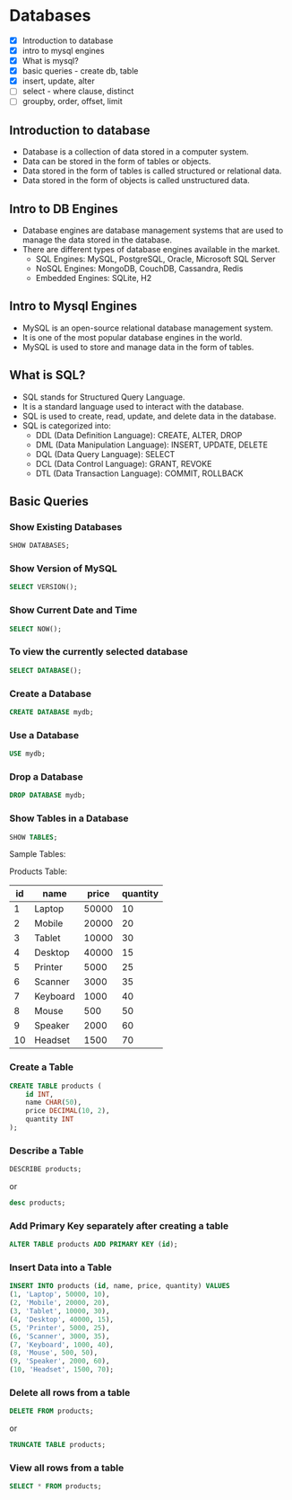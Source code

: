 # Databases

- [x] Introduction to database
- [x] intro to mysql engines
- [x] What is mysql?
- [x] basic queries - create db, table
- [x] insert, update, alter
- [ ] select - where clause, distinct
- [ ] groupby, order, offset, limit

## Introduction to database

- Database is a collection of data stored in a computer system.
- Data can be stored in the form of tables or objects.
- Data stored in the form of tables is called structured or relational data.
- Data stored in the form of objects is called unstructured data.

## Intro to DB Engines

- Database engines are database management systems that are used to manage the data stored in the database.
- There are different types of database engines available in the market.
  - SQL Engines: MySQL, PostgreSQL, Oracle, Microsoft SQL Server
  - NoSQL Engines: MongoDB, CouchDB, Cassandra, Redis
  - Embedded Engines: SQLite, H2

## Intro to Mysql Engines

- MySQL is an open-source relational database management system.
- It is one of the most popular database engines in the world.
- MySQL is used to store and manage data in the form of tables.

## What is SQL?

- SQL stands for Structured Query Language.
- It is a standard language used to interact with the database.
- SQL is used to create, read, update, and delete data in the database.
- SQL is categorized into:
  - DDL (Data Definition Language): CREATE, ALTER, DROP
  - DML (Data Manipulation Language): INSERT, UPDATE, DELETE
  - DQL (Data Query Language): SELECT
  - DCL (Data Control Language): GRANT, REVOKE
  - DTL (Data Transaction Language): COMMIT, ROLLBACK

## Basic Queries

### Show Existing Databases

```sql
SHOW DATABASES;
```

### Show Version of MySQL

```sql
SELECT VERSION();
```

### Show Current Date and Time

```sql
SELECT NOW();
```

### To view the currently selected database

```sql
SELECT DATABASE();
```

### Create a Database

```sql
CREATE DATABASE mydb;
```

### Use a Database

```sql
USE mydb;
```

### Drop a Database

```sql
DROP DATABASE mydb;
```

### Show Tables in a Database

```sql
SHOW TABLES;
```

Sample Tables:

Products Table:

| id  | name     | price | quantity |
| --- | -------- | ----- | -------- |
| 1   | Laptop   | 50000 | 10       |
| 2   | Mobile   | 20000 | 20       |
| 3   | Tablet   | 10000 | 30       |
| 4   | Desktop  | 40000 | 15       |
| 5   | Printer  | 5000  | 25       |
| 6   | Scanner  | 3000  | 35       |
| 7   | Keyboard | 1000  | 40       |
| 8   | Mouse    | 500   | 50       |
| 9   | Speaker  | 2000  | 60       |
| 10  | Headset  | 1500  | 70       |

### Create a Table

```sql
CREATE TABLE products (
    id INT,
    name CHAR(50),
    price DECIMAL(10, 2),
    quantity INT
);
```

### Describe a Table

```sql
DESCRIBE products;
```

or

```sql
desc products;
```

### Add Primary Key separately after creating a table

```sql
ALTER TABLE products ADD PRIMARY KEY (id);
```

### Insert Data into a Table

```sql
INSERT INTO products (id, name, price, quantity) VALUES
(1, 'Laptop', 50000, 10),
(2, 'Mobile', 20000, 20),
(3, 'Tablet', 10000, 30),
(4, 'Desktop', 40000, 15),
(5, 'Printer', 5000, 25),
(6, 'Scanner', 3000, 35),
(7, 'Keyboard', 1000, 40),
(8, 'Mouse', 500, 50),
(9, 'Speaker', 2000, 60),
(10, 'Headset', 1500, 70);
```

### Delete all rows from a table

```sql
DELETE FROM products;
```

or

```sql
TRUNCATE TABLE products;
```

### View all rows from a table

```sql
SELECT * FROM products;
```
